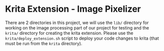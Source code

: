# Krita Extension - Image Pixelizer
There are 2 directories in this project, we will use the `lib/` directory for working on 
the image processing part of our project for testing and the `krita/` directory for creating the krita extension. Please use the `krita/deploy_extension.sh` script to deploy your code changes to krita (that must be run from the `krita` directory).